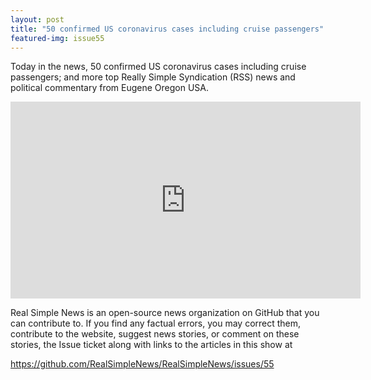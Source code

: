 ```yaml
---
layout: post
title: "50 confirmed US coronavirus cases including cruise passengers"
featured-img: issue55
---
```


Today in the news, 50 confirmed US coronavirus cases including cruise passengers; and more top Really Simple Syndication (RSS) news and political commentary from Eugene Oregon USA.

<iframe width="560" height="315" src="https://www.youtube.com/embed/s195tUXHDlo" frameborder="0" allow="accelerometer; autoplay; encrypted-media; gyroscope; picture-in-picture" allowfullscreen></iframe>

Real Simple News is an open-source news organization on GitHub that you can contribute to. If you find any factual errors, you may correct them, contribute to the website, suggest news stories, or comment on these stories, the Issue ticket along with links to the articles in this show at 

<https://github.com/RealSimpleNews/RealSimpleNews/issues/55>
